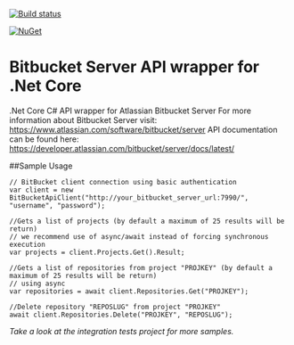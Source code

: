 [![Build status](https://ci.appveyor.com/api/projects/status/75jvf8viifojh6j6/branch/master?svg=true)](https://ci.appveyor.com/project/jlouros/bitbucketservercsharp/branch/master)

[![NuGet](https://img.shields.io/nuget/v/BitBucketServerCSharp.svg)](https://www.nuget.org/packages/BitBucketServerCSharp/)


Bitbucket Server API wrapper for .Net Core
============================================================================

.Net Core C# API wrapper for Atlassian Bitbucket Server
For more information about Bitbucket Server visit: https://www.atlassian.com/software/bitbucket/server
API documentation can be found here: https://developer.atlassian.com/bitbucket/server/docs/latest/


##Sample Usage

	// BitBucket client connection using basic authentication
	var client = new BitBucketApiClient("http://your_bitbucket_server_url:7990/", "username", "password");

	//Gets a list of projects (by default a maximum of 25 results will be return)
	// we recommend use of async/await instead of forcing synchronous execution
	var projects = client.Projects.Get().Result;

	//Gets a list of repositories from project "PROJKEY" (by default a maximum of 25 results will be return)
	// using async
	var repositories = await client.Repositories.Get("PROJKEY");

	//Delete repository "REPOSLUG" from project "PROJKEY"
	await client.Repositories.Delete("PROJKEY", "REPOSLUG");


*Take a look at the integration tests project for more samples.*

